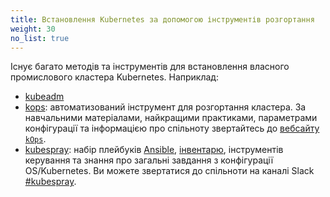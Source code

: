 ```yaml
---
title: Встановлення Kubernetes за допомогою інструментів розгортання
weight: 30
no_list: true
---
```


Існує багато методів та інструментів для встановлення власного промислового кластера Kubernetes. Наприклад:

- [kubeadm](/docs/setup/production-environment/tools/kubeadm/)
- [kops](https://kops.sigs.k8s.io/): автоматизований інструмент для розгортання кластера. За навчальними матеріалами, найкращими практиками, параметрами конфігурації та інформацією про спільноту звертайтесь до [вебсайту `kOps`](https://kops.sigs.k8s.io/).
- [kubespray](https://kubespray.io/): набір плейбуків [Ansible](https://docs.ansible.com/), [інвентарю](https://github.com/kubernetes-sigs/kubespray/blob/master/docs/ansible.md#inventory), інструментів керування та знання про загальні завдання з конфігурації OS/Kubernetes. Ви можете звертатися до спільноти на каналі Slack [#kubespray](https://kubernetes.slack.com/messages/kubespray/).

